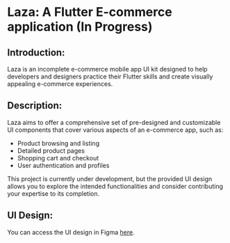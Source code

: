# Laza: A Flutter E-commerce application (In Progress)

## Introduction:

Laza is an incomplete e-commerce mobile app UI kit designed to help developers and designers practice their Flutter skills and create visually appealing e-commerce experiences.

## Description:

Laza aims to offer a comprehensive set of pre-designed and customizable UI components that cover various aspects of an e-commerce app, such as:

- Product browsing and listing
- Detailed product pages
- Shopping cart and checkout
- User authentication and profiles

This project is currently under development, but the provided UI design allows you to explore the intended functionalities and consider contributing your expertise to its completion.

## UI Design:

You can access the UI design in Figma [here](https://www.figma.com/file/SfE4CBauw1UAMwindpEgnq/Laza---Ecommerce-Mobile-App-UI-Kit-(Community)?type=design&node-id=0%3A1&mode=design&t=QTtp56f6vxru5I1t-1).
